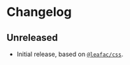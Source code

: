 # Changelog

## Unreleased

- Initial release, based on [`@leafac/css`](https://npm.im/@leafac/css).
